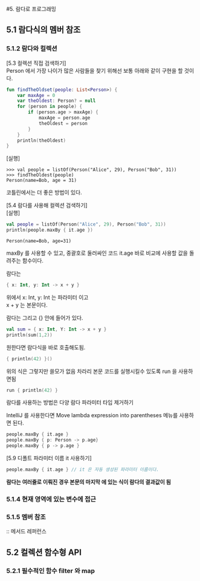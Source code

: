 #5. 람다로 프로그래밍

## 5.1 람다식의 멤버 참조
### 5.1.2 람다와 컬렉션

[5.3 컬렉션 직접 검색하기]  
Person 에서 가장 나이가 많은 사람들을 찾기 위해선 보통 아래와 같이 구현을 할 것이다.

```kotlin
fun findTheOldset(people: List<Person>) {
    var maxAge = 0
    var theOldest: Person? = null
    for (person in people) {
        if (person.age > maxAge) {
            maxAge = person.age
            theOldest = person
        }
    }
    println(theOldest)
}
```
[실행]
```
>>> val people = listOf(Person("Alice", 29), Person("Bob", 31))
>>> findTheOldest(people)
Person(name=Bob, age = 31)
```

코틀린에서는 더 좋은 방법이 있다.

[5.4 람다를 사용해 컬렉션 검색하기]  
[실행]    
```kotlin
val people = listOf(Person("Alice", 29), Person("Bob", 31))
println(people.maxBy { it.age })
```
```
Person(name=Bob, age=31)
```

maxBy 를 사용할 수 있고, 중괄호로 둘러싸인 코드 it.age 바로 비교에 사용할 값을 돌려주는 함수이다.  

람다는 
```kotlin
{ x: Int, y: Int -> x + y }
```
위에서 x: Int, y: Int 는 파라미터 이고  
x + y 는 본문이다.

람다는 그리고 {} 안에 들어가 있다.

```kotlin
val sum = { x: Int, Y: Int -> x + y }
println(sum(1,2))
```
원한다면 람다식을 바로 호출해도됨.
```kotlin
{ println(42) }()
```

위의 식은 그렇지만 쓸모가 없음 차라리 본문 코드를 실행시킬수 있도록 run 을 사용하면됨

```kotlin
run { println(42) }
```
람다를 사용하는 방법은 다양
람다 파라미터 타입 제거하기

IntelliJ 를 사용한다면 Move lambda expression into parentheses 메뉴를 사용하면 된다.

```kotlin
people.maxBy { it.age }
people.maxBy { p: Person -> p.age}
people.maxBy { p -> p.age }

```

[5.9 디폴트 파라미터 이름 it 사용하기]  
```kotlin
people.maxBy { it.age } // it 은 자동 생성된 파라미터 이름이다.
```

**람다는 여러줄로 이뤄진 경우 본문의 마지막 에 있는 식이 람다의 결과값이 됨**

 ### 5.1.4 현재 영역에 있는 변수에 접근
 ### 5.1.5 멤버 참조
 :: 메서드 레퍼런스
 
 ## 5.2 컬렉션 함수형 API
 ### 5.2.1 필수적인 함수 filter 와 map
 
 
